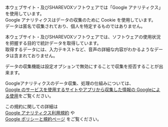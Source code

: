 本ウェブサイト・及びSHAREVOXソフトウェアでは「Google アナリティクス」を使用しています。  
Google アナリティクスはデータの収集のために Cookie を使用しています。  
データは匿名で収集されており、個人を特定するものではありません。  

本ウェブサイト・及びSHAREVOXソフトウェアでは、ソフトウェアの使用状況を把握する目的で統計データを取得しています。  
取得するデータには、入力テキストなど、音声の詳細な内容がわかるようなデータは含まれておりません。  

データの収集機能は設定オプションで無効にすることで収集を拒否することが出来ます。  

Googleアナリティクスのデータ収集、処理の仕組みについては、  
[Google のサービスを使用するサイトやアプリから収集した情報の Googleによる使用](https://policies.google.com/technologies/partner-sites?hl=ja)をご覧ください。  

この規約に関しての詳細は  
[Google アナリティクス利用規約](https://marketingplatform.google.com/about/analytics/terms/jp/) や  
[Google ポリシーと規約ページ](https://policies.google.com/technologies/ads?hl=ja) をご覧ください。  

